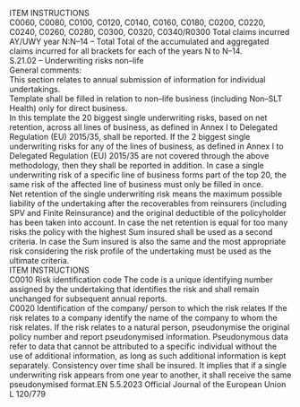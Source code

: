  
ITEM  INSTRUCTIONS  
C0060, C0080, 
C0100, C0120, 
C0140, C0160, 
C0180, C0200, 
C0220, C0240, 
C0260, C0280, 
C0300, C0320, 
C0340/R0300  Total claims incurred AY/UWY 
year N:N–14 – Total  Total of the accumulated and aggregated claims incurred for all brackets for each 
of the years N to N–14.  
S.21.02 – Underwriting risks non–life  
General comments:  
This section relates to annual submission of information for individual undertakings.  
Template shall be filled in relation to non–life business (including Non–SLT Health) only for direct business.  
In this template the 20 biggest single underwriting risks, based on net retention, across all lines of business, as defined 
in Annex I to Delegated Regulation (EU) 2015/35, shall be reported. If the 2 biggest single underwriting risks for any of 
the lines of business, as defined in Annex I to Delegated Regulation (EU) 2015/35 are not covered through the above 
methodology, then they shall be reported in addition. In case a single underwriting risk of a specific line of business 
forms part of the top 20, the same risk of the affected line of business must only be filled in once.  
Net retention of the single underwriting risk means the maximum possible liability of the undertaking after the 
recoverables from reinsurers (including SPV and Finite Reinsurance) and the original deductible of the policyholder 
has been taken into account. In case the net retention is equal for too many risks the policy with the highest Sum 
insured shall be used as a second criteria. In case the Sum insured is also the same and the most appropriate risk 
considering the risk profile of the undertaking must be used as the ultimate criteria.  
ITEM  INSTRUCTIONS  
C0010  Risk identification code  The code is a unique identifying number assigned by the undertaking that 
identifies the risk and shall remain unchanged for subsequent annual reports.  
C0020  Identification of the company/ 
person to which the risk 
relates  If the risk relates to a company identify the name of the company to whom the 
risk relates. 
If the risk relates to a natural person, pseudonymise the original policy number 
and report pseudonymised information. Pseudonymous data refer to data that 
cannot be attributed to a specific individual without the use of additional 
information, as long as such additional information is kept separately. Consistency 
over time shall be insured. It implies that if a single underwriting risk appears 
from one year to another, it shall receive the same pseudonymised format.EN  5.5.2023 Official Journal of the European Union L 120/779